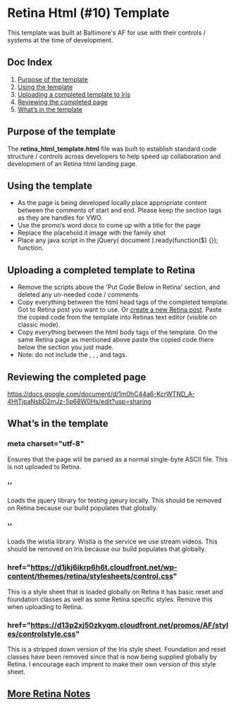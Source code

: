 # Retina Html (#10) Template
This template was built at Baltimore's AF for use with their controls / systems at the time of development.  

## Doc Index
1. [Purpose of the template](#purpose)  
2. [Using the template](#Using)  
3. [Uploading a completed template to Iris](#Uploading)   
4. [Reviewing the completed page](#Review)  
5. [What’s in the template](#Contents)


## <a id="purpose" name="purpose">Purpose of the template</a>
 The **retina_html_template.html** file was built to establish standard code structure / controls across developers to help speed up collaboration and development of an Retina html landing page.


##  <a id="Using" name="Using">Using the template</a>
*	As the page is being developed locally place appropriate content between the comments of start and end. Please keep the section tags as they are handles for VWO. 
*	Use the promo’s word docx to come up with a title for the page
*	Replace the placehold.it image with the family shot
* 	Place any java script in the jQuery( document ).ready(function($) {}); function.


## <a id="Uploading" name="Uploading">Uploading a completed template to Retina</a>
*	Remove the scripts above the 'Put Code Below in Retina' section, and deleted any un-needed code / comments
*	Copy everything between the html head tags of the completed template. Got to Retina post you want to use. Or <a href ="https://www.useloom.com/share/7a8ca0233e2c4e629c25eaeff90f6832">create a new Retina post</a>. Paste the copied code from the template into Retinas text editor (visible on classic mode). 
*	Copy everything between the html body tags of the template. On the same Retina page as mentioned above paste the copied code there below the section you just made.
* Note: do not include the </head>, <body>, </body>, and </html> tags.


## <a id="Review" name="Review">Reviewing the completed page</a>
https://docs.google.com/document/d/1m0hC44a6-KcrWTND_A-4HtTjpaNsbD2mJz-5p68W0Hs/edit?usp=sharing

## <a id="Contents" name="Contents">What’s in the template</a>

### meta charset="utf-8"
Ensures that the page wlil be parsed as a normal single-byte ASCII file. This is not uploaded to Retina. 


### '<script src="https://ajax.googleapis.com/ajax/libs/jquery/1.12.4/jquery.min.js"></script>'
Loads the jquery library for testing jqeury locally. This should be removed on Retina because our build populates that globally. 

### '<script src="https://fast.wistia.com/assets/external/E-v1.js" async></script>'
Loads the wistia library. Wistia is the service we use stream videos. This should be removed on Iris because our build populates that globally. 

### href="https://d1jkj6ikrp6h6t.cloudfront.net/wp-content/themes/retina/stylesheets/control.css"
This is a style sheet that is loaded globally on Retina it has basic reset and foundation classes as well as some Retina specific styles. Remove this when uploading to Retina.

### href="https://d13p2xj50zkyqm.cloudfront.net/promos/AF/styles/controlstyle.css"  
This is a stripped down version of the Iris style sheet. Foundation and reset classes have been removed since that is now being supplied globally by Retina. I encourage each imprent to make their own version of this style sheet. 


## <a href="https://productiondev.github.io/templates/retina/">More Retina Notes</a>  


